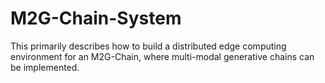 # M2G-Chain-System
This primarily describes how to build a distributed edge computing environment for an M2G-Chain, where multi-modal generative chains can be implemented.
